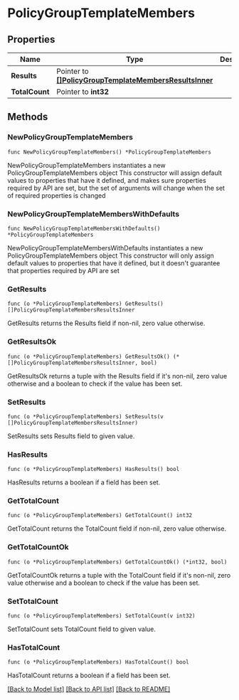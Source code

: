# PolicyGroupTemplateMembers

## Properties

Name | Type | Description | Notes
------------ | ------------- | ------------- | -------------
**Results** | Pointer to [**[]PolicyGroupTemplateMembersResultsInner**](PolicyGroupTemplateMembersResultsInner.md) |  | [optional] 
**TotalCount** | Pointer to **int32** |  | [optional] 

## Methods

### NewPolicyGroupTemplateMembers

`func NewPolicyGroupTemplateMembers() *PolicyGroupTemplateMembers`

NewPolicyGroupTemplateMembers instantiates a new PolicyGroupTemplateMembers object
This constructor will assign default values to properties that have it defined,
and makes sure properties required by API are set, but the set of arguments
will change when the set of required properties is changed

### NewPolicyGroupTemplateMembersWithDefaults

`func NewPolicyGroupTemplateMembersWithDefaults() *PolicyGroupTemplateMembers`

NewPolicyGroupTemplateMembersWithDefaults instantiates a new PolicyGroupTemplateMembers object
This constructor will only assign default values to properties that have it defined,
but it doesn't guarantee that properties required by API are set

### GetResults

`func (o *PolicyGroupTemplateMembers) GetResults() []PolicyGroupTemplateMembersResultsInner`

GetResults returns the Results field if non-nil, zero value otherwise.

### GetResultsOk

`func (o *PolicyGroupTemplateMembers) GetResultsOk() (*[]PolicyGroupTemplateMembersResultsInner, bool)`

GetResultsOk returns a tuple with the Results field if it's non-nil, zero value otherwise
and a boolean to check if the value has been set.

### SetResults

`func (o *PolicyGroupTemplateMembers) SetResults(v []PolicyGroupTemplateMembersResultsInner)`

SetResults sets Results field to given value.

### HasResults

`func (o *PolicyGroupTemplateMembers) HasResults() bool`

HasResults returns a boolean if a field has been set.

### GetTotalCount

`func (o *PolicyGroupTemplateMembers) GetTotalCount() int32`

GetTotalCount returns the TotalCount field if non-nil, zero value otherwise.

### GetTotalCountOk

`func (o *PolicyGroupTemplateMembers) GetTotalCountOk() (*int32, bool)`

GetTotalCountOk returns a tuple with the TotalCount field if it's non-nil, zero value otherwise
and a boolean to check if the value has been set.

### SetTotalCount

`func (o *PolicyGroupTemplateMembers) SetTotalCount(v int32)`

SetTotalCount sets TotalCount field to given value.

### HasTotalCount

`func (o *PolicyGroupTemplateMembers) HasTotalCount() bool`

HasTotalCount returns a boolean if a field has been set.


[[Back to Model list]](../README.md#documentation-for-models) [[Back to API list]](../README.md#documentation-for-api-endpoints) [[Back to README]](../README.md)


